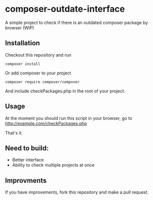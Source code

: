 # composer-outdate-interface
A simple project to check if there is an outdated composer package by browser (WIP)

## Installation
Checkout this repository and run
```
composer install
```

Or add composer to your project
```
composer require composer/composer
```
And include checkPackages.php in the root of your project.

## Usage
At the moment you should run this script in your browser, go to http://example.com/checkPackages.php

That's it.

## Need to build:
 - Better interface
 - Ability to check multiple projects at once
 
 ## Improvments
 If you have improvements, fork this repository and make a pull request.
